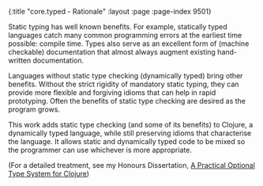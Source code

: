 {:title "core.typed - Rationale"
 :layout :page :page-index 9501}

Static typing has well known benefits. For example, statically typed languages catch many common
programming errors at the earliest time possible: compile time.
Types also serve as an excellent form of (machine checkable) documentation that
almost always augment existing hand-written documentation.

Languages without static type checking (dynamically typed) bring other benefits.
Without the strict rigidity of mandatory static typing, they can provide more flexible and forgiving
idioms that can help in rapid prototyping.
Often the benefits of static type checking are desired as the program grows.

This work adds static type checking (and some of its benefits) to Clojure, a dynamically typed language,
while still preserving idioms that characterise the language.
It allows static and dynamically typed code to be mixed so the programmer can use whichever
is more appropriate.

(For a detailed treatment, see my Honours Dissertation, [A Practical Optional Type System for Clojure](https://github.com/downloads/frenchy64/papers/ambrose-honours.pdf))
